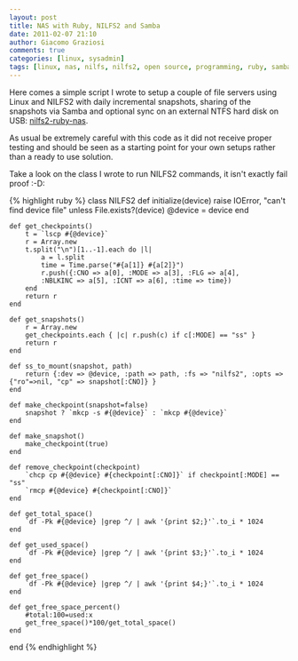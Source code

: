 ```yaml
---
layout: post
title: NAS with Ruby, NILFS2 and Samba
date: 2011-02-07 21:10
author: Giacomo Graziosi
comments: true
categories: [linux, sysadmin]
tags: [linux, nas, nilfs, nilfs2, open source, programming, ruby, samba]
---
```

Here comes a simple script I wrote to setup a couple of file servers using Linux and NILFS2 with daily incremental snapshots, sharing of the snapshots via Samba and optional sync on an external NTFS hard disk on USB: [nilfs2-ruby-nas](https://github.com/esistgut/nilfs2-ruby-nas).

As usual be extremely careful with this code as it did not receive proper testing and should be seen as a starting point for your own setups rather than a ready to use solution.

Take a look on the class I wrote to run NILFS2 commands, it isn't exactly fail proof :-D:

{% highlight ruby %}
class NILFS2
    def initialize(device)
        raise IOError, "can't find device file" unless File.exists?(device)
        @device = device
    end
    
    def get_checkpoints()
        t = `lscp #{@device}`
        r = Array.new
        t.split("\n")[1..-1].each do |l|
            a = l.split
            time = Time.parse("#{a[1]} #{a[2]}")
            r.push({:CNO => a[0], :MODE => a[3], :FLG => a[4],
            :NBLKINC => a[5], :ICNT => a[6], :time => time})
        end
        return r
    end

    def get_snapshots()
        r = Array.new
        get_checkpoints.each { |c| r.push(c) if c[:MODE] == "ss" }
        return r
    end

    def ss_to_mount(snapshot, path)
        return {:dev => @device, :path => path, :fs => "nilfs2", :opts => {"ro"=>nil, "cp" => snapshot[:CNO]} }
    end
    
    def make_checkpoint(snapshot=false)
        snapshot ? `mkcp -s #{@device}` : `mkcp #{@device}`
    end
    
    def make_snapshot()
        make_checkpoint(true)
    end
    
    def remove_checkpoint(checkpoint)
        `chcp cp #{@device} #{checkpoint[:CNO]}` if checkpoint[:MODE] == "ss"
        `rmcp #{@device} #{checkpoint[:CNO]}`
    end
    
    def get_total_space()
        `df -Pk #{@device} |grep ^/ | awk '{print $2;}'`.to_i * 1024
    end
    
    def get_used_space()
        `df -Pk #{@device} |grep ^/ | awk '{print $3;}'`.to_i * 1024
    end

    def get_free_space()
        `df -Pk #{@device} |grep ^/ | awk '{print $4;}'`.to_i * 1024
    end
    
    def get_free_space_percent()
        #total:100=used:x
        get_free_space()*100/get_total_space()
    end
end
{% endhighlight %}
